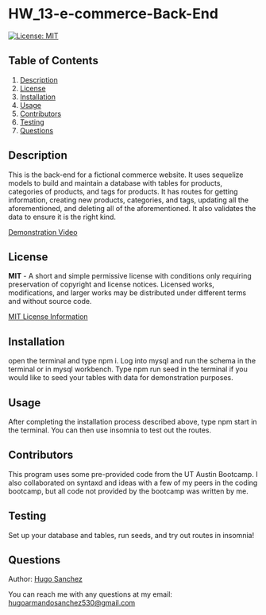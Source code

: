 # HW_13-e-commerce-Back-End

[![License: MIT](https://img.shields.io/badge/License-MIT-yellow.svg)](https://opensource.org/licenses/MIT)

## Table of Contents
<ol>
  <li><a href="#description">Description</a></li> 
<li><a href="#license">License</a></li>
  <li><a href="#installation">Installation</a></li>
  <li><a href="#usage">Usage</a></li>
  <li><a href="#contributors">Contributors</a></li>
  <li><a href="#testing">Testing</a></li>
  <li><a href="#questions">Questions</a></li>

</ol>

## Description
This is the back-end for a fictional commerce website. It uses sequelize models to build and maintain a database with tables for products, categories of products, and tags for products. It has routes for getting information, creating new products, categories, and tags, updating all the aforementioned, and deleting all of the aforementioned. It also validates the data to ensure it is the right kind.

[Demonstration Video]()
    
## License
**MIT** - A short and simple permissive license with conditions only requiring preservation of copyright and license notices. Licensed works, modifications, and larger works may be distributed under different terms and without source code. 

  [MIT License Information](https://github.com/git/git-scm.com/blob/main/MIT-LICENSE.txt)
## Installation
open the terminal and type npm i. Log into mysql and run the schema in the terminal or in mysql workbench. Type npm run seed in the terminal if you would like to seed your tables with data for demonstration purposes.

## Usage
After completing the installation process described above, type npm start in the terminal. You can then use insomnia to test out the routes.

## Contributors
This program uses some pre-provided code from the UT Austin Bootcamp. I also collaborated on syntaxd and ideas with a few of my peers in the coding bootcamp, but all code not provided by the bootcamp was written by me.

## Testing
Set up your database and tables, run seeds, and try out routes in insomnia!

## Questions
Author: [Hugo Sanchez](https://github.com/Hugo530)

You can reach me with any questions at my email: [hugoarmandosanchez530@gmail.com](mailto:hugoarmandosanchez530@gmail.com)